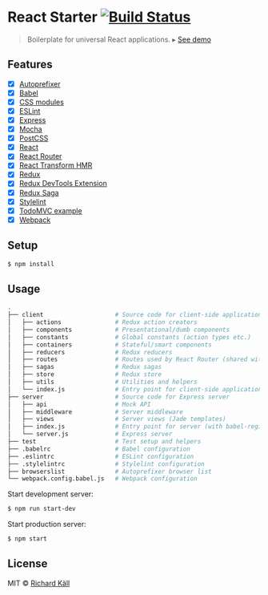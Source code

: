 # React Starter [![Build Status](https://travis-ci.org/richardkall/react-starter.svg?branch=master)](https://travis-ci.org/richardkall/react-starter)

> Boilerplate for universal React applications. ▸ [See demo](https://react-starter-demo.herokuapp.com)

## Features

- [x] [Autoprefixer](https://github.com/postcss/autoprefixer)
- [x] [Babel](https://babeljs.io/)
- [x] [CSS modules](https://github.com/css-modules/css-modules)
- [x] [ESLint](http://eslint.org/)
- [x] [Express](http://expressjs.com/)
- [x] [Mocha](https://mochajs.org/)
- [x] [PostCSS](https://github.com/postcss/postcss)
- [x] [React](http://facebook.github.io/react/)
- [x] [React Router](https://github.com/reactjs/react-router)
- [x] [React Transform HMR](https://github.com/gaearon/react-transform-hmr)
- [x] [Redux](http://redux.js.org/)
- [x] [Redux DevTools Extension](https://github.com/zalmoxisus/redux-devtools-extension)
- [x] [Redux Saga](http://yelouafi.github.io/redux-saga/)
- [x] [Stylelint](http://stylelint.io/)
- [x] [TodoMVC example](http://todomvc.com/)
- [x] [Webpack](https://webpack.github.io)

## Setup

```bash
$ npm install
```

## Usage

```bash
.
├── client                    # Source code for client-side application
│   ├── actions               # Redux action creators
│   ├── components            # Presentational/dumb components
│   ├── constants             # Global constants (action types etc.)
│   ├── containers            # Stateful/smart components
│   ├── reducers              # Redux reducers
│   ├── routes                # Routes used by React Router (shared with server)
│   ├── sagas                 # Redux sagas
│   ├── store                 # Redux store
│   ├── utils                 # Utilities and helpers
│   └── index.js              # Entry point for client-side application
├── server                    # Source code for Express server
│   ├── api                   # Mock API
│   ├── middleware            # Server middleware
│   ├── views                 # Server views (Jade templates)
│   ├── index.js              # Entry point for server (with babel-register etc.)
│   └── server.js             # Express server
├── test                      # Test setup and helpers
├── .babelrc                  # Babel configuration
├── .eslintrc                 # ESLint configuration
├── .stylelintrc              # Stylelint configuration
├── browserslist              # Autoprefixer browser list
└── webpack.config.babel.js   # Webpack configuration
```

Start development server:

```bash
$ npm run start-dev
```

Start production server:

```bash
$ npm start
```

## License

MIT © [Richard Käll](https://richardkall.se)
